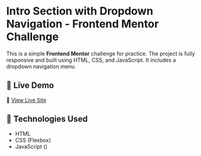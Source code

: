 # Intro Section with Dropdown Navigation - Frontend Mentor Challenge

This is a simple **Frontend Mentor** challenge for practice. The project is fully responsive and built using HTML, CSS, and JavaScript. It includes a dropdown navigation menu.

## 🚀 Live Demo
🔗 [View Live Site](https://amitfrontend.github.io/Intro-section-with-dropdown-navigation/)

## 📌 Technologies Used
- HTML
- CSS (Flexbox)
- JavaScript ()
